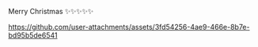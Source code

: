 Merry Christmas ✨✨✨✨✨







https://github.com/user-attachments/assets/3fd54256-4ae9-466e-8b7e-bd95b5de6541




